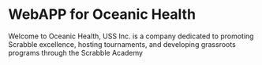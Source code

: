 # WebAPP for Oceanic Health

Welcome to Oceanic Health, USS Inc. is a company dedicated to promoting Scrabble excellence, hosting tournaments, and developing grassroots programs through the Scrabble Academy